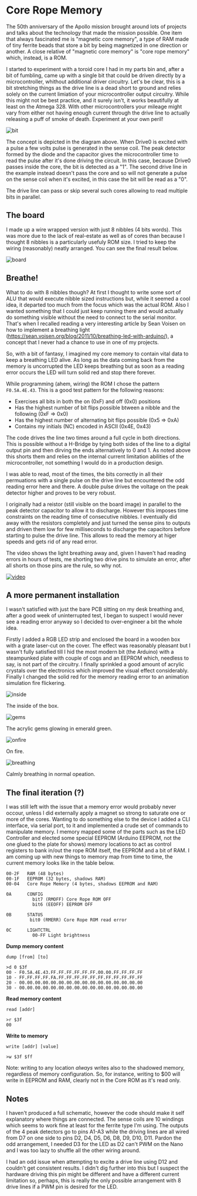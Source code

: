 # Core Rope Memory

The 50th anniversary of the Apollo mission brought around lots of projects and talks about the technology that made the mission possible. One item that always fascinated me is "magnetic core memory", a type of RAM made of tiny ferrite beads that store a bit by being magnetized in one direction or another. A close relative of "magnetic core memory" is "core rope memory" which, instead, is a ROM.

I started to experiment with a toroid core I had in my parts bin and, after a bit of fumbling, came up with a single bit that could be driven directly by a microcontroller, whithout additional driver circuitry. Let's be clear, this is a bit stretching things as the drive line is a dead short to ground and relies solely on the current limiation of your microcontroller output circuitry. While this might not be best practice, and it surely isn't, it works beautifully at least on the Atmega 328. With other microcontrollers your mileage might vary from either not having enough current through the drive line to actually releasing a puff of smoke of death. Experiment at your own peril!

![bit](docs/bit.png)

The concept is depicted in the diagram above. When Drive0 is excited with a pulse a few volts pulse is generated in the sense coil. The peak detector formed by the diode and the capacitor gives the microcontroller time to read the pulse after it's done driving the circuit. In this case, because Drive0 passes inside the core, the bit is detected as a "1". The second drive line in the example instead doesn't pass the core and so will not generate a pulse on the sense coil when it's excited, in this case the bit will be read as a "0".

The drive line can pass or skip several such cores allowing to read multiple bits in parallel. 

## The board ##

I made up a wire wrapped version with just 8 nibbles (4 bits words). This was more due to the lack of real-estate as well as of cores than because I thought 8 nibbles is a particularly usefuly ROM size. I tried to keep the wiring (reasonably) neatly arranged. You can see the final result below.

![board](docs/board.png)

## Breathe! ##

What to do with 8 nibbles though? At first I thought to write some sort of ALU that would execute nibble sized instructions but, while it seemed a cool idea, it departed too much from the focus which was the actual ROM. Also I wanted something that I could just keep running there and would actually do something visible without the need to connect to the serial monitor. That's when I recalled reading a very interesting article by Sean Voisen on how to implement a breathing light (https://sean.voisen.org/blog/2011/10/breathing-led-with-arduino/), a concept that I never had a chance to use in one of my projects.

So, with a bit of fantasy, I imagined my core memory to contain vital data to keep a breathing LED alive. As long as the data coming back from the memory is uncorrupted the LED keeps breathing but as soon as a reading error occurs the LED will turn solid red and stop there forever.

While programming (ahem, wiring) the ROM I chose the pattern ```F0.5A.4E.43```. This is a good test pattern for the following reasons:

* Exercises all bits in both the on (0xF) and off (0x0) positions
* Has the highest number of bit flips possible btween a nibble and the following (0xF => 0x0)
* Has the highest number of alternating bit flips possible (0x5 => 0xA)
* Contains my initials (NC) encoded in ASCII (0x4E, 0x43)

The code drives the line two times around a full cycle in both directions. This is possible without a H-Bridge by tying both sides of the line to a digital output pin and then dirving the ends alternatively to 0 and 1. As noted above this shorts them and relies on the internal current limitation abilities of the microcontroller, not something I would do in a production design. 

I was able to read, most of the times, the bits correctly in all their permuations with a single pulse on the drive line but encountered the odd reading error here and there. A double pulse drives the voltage on the peak detector higher and proves to be very robust.

I originally had a reistor (still visible on the board image) in parallel to the peak detector capacitor to allow it to discharge. However this imposes time constraints on the reading time of consecutive nibbles. I eventually did away with the resistors completely and just turned the sense pins to outputs and driven them low for few milliseconds to discharge the capacitors before starting to pulse the drive line. This allows to read the memory at higer speeds and gets rid of any read error.

The video shows the light breathing away and, given I haven't had reading errors in hours of tests, me shorting two drive pins to simulate an error, after all shorts on those pins are the rule, so why not. 

[![video](docs/video.png)](https://www.youtube.com/watch?v=8H_4KBkwSY4)

## A more permanent installation ##

I wasn't satisfied with just the bare PCB sitting on my desk breathing and, after a good week of uninterrupted test, I began to suspect I would never see a reading error anyway so I decided to over-engineer a bit the whole idea.

Firstly I added a RGB LED strip and enclosed the board in a wooden box with a grate laser-cut on the cover. The effect was reasonably pleasant but I wasn't fully satisfied till I hid the most modern bit (the Arduino) with a steampunked plate with couple of cogs and an EEPROM which, needless to say, is not part of the circuitry. I finally sprinkled a good amount of acrylic crystals over the electronics which improved the visual effect considerably. Finally I changed the solid red for the memory reading error to an animation simulation fire flickering.

![inside](docs/inside.png)

The inside of the box.

![gems](docs/gems.png)

The acrylic gems glowing in emerald green.

![onfire](docs/onfire.png)

On fire.

![breathing](docs/breathing.png)

Calmly breathing in normal opeation.

## The final iteration (?) ##

I was still left with the issue that a memory error would probably never occour, unless I did externally apply a magnet so strong to saturate one or more of the cores. Wanting to do something else to the device I added a CLI interface, via serial port, to it and implemented a crude set of commands to manipulate memory. I memory mapped some of the parts such as the LED Controller and elected some special EEPROM (Arduino EEPROM, not the one glued to the plate for shows) memory locations to act as control registers to bank in/out the rope ROM itself, the EEPROM and a bit of RAM. I am coming up with new things to memory map from time to time, the current memory looks like in the table below.

````
00-2F 	RAM (48 bytes)
00-1F 	EEPROM (32 bytes, shadows RAM)
00-04 	Core Rope Memory (4 bytes, shadows EEPROM and RAM)

0A      CONFIG
          bit7 (RMOFF) Core Rope ROM OFF
          bit6 (EEOFF) EEPROM OFF

0B      STATUS
         bit0 (RMERR) Core Rope ROM read error

0C      LIGHTCTRL
          00-FF Light brightness
````

**Dump memory content**

````
dump [from] [to]

>d 0 $3f
00 - F0.5A.4E.43.FF.FF.FF.FF.FF.FF.00.00.FF.FF.FF.FF
10 - FF.FF.FF.FF.FA.FF.FF.FF.FF.FF.FF.FF.FF.FF.FF.FF
20 - 00.00.00.00.00.00.00.00.00.00.00.00.00.00.00.00
30 - 00.00.00.00.00.00.00.00.00.00.00.00.00.00.00.00

````

**Read memory content**

````
read [addr] 

>r $3f
00
````
**Write to memory**

````
write [addr] [value]

>w $3f $ff
````
Note: writing to any location *always* writes also to the shadowed memory, regardless of memory configuration. So, for instance, writing to $00 will write in EEPROM and RAM, clearly not in the Core ROM as it's read only.

## Notes ##

I haven't produced a full schematic, however the code should make it self explanatory where things are connected. The sense coils are 10 windings which seems to work fine at least for the ferrite type I'm using. The outputs of the 4 peak detectors go to pins A1-A3 while the driving lines are all wired from D7 on one side to pins D2, D4, D5, D6, D8, D9, D10, D11. Pardon the odd arrangement, I needed D3 for the LED as D2 can't PWM on the Nano and I was too lazy to shuffle all the other wiring around.

I had an odd issue when attempting to excite a drive line using D12 and couldn't get consistent results. I didn't dig further into this but I suspect the hardware driving this pin might be different and have a different current limitation so, perhaps, this is really the only possible arrangement with 8 drive lines if a PWM pin is desired for the LED.
